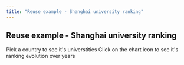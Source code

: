 ```yaml
---
title: "Reuse example - Shanghai university ranking"
---
```


## Reuse example - Shanghai university ranking
Pick a country to see it's universtities
Click on the chart icon to see it's ranking evolution over years


